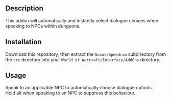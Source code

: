 ## Description ##

This addon will automatically and instantly select dialogue choices when speaking to NPCs within dungeons.

## Installation ##

Download this repository, then extract the `ScootsSpeedrun` subdirectory from the `src` directory into your `World of Warcraft/Interface/AddOns` directory.

## Usage ##

Speak to an applicable NPC to automatically choose dialogue options.\
Hold alt when speaking to an NPC to suppress this behaviour.